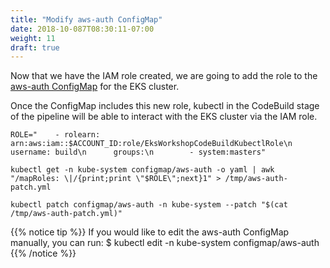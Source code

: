 ```yaml
---
title: "Modify aws-auth ConfigMap"
date: 2018-10-087T08:30:11-07:00
weight: 11
draft: true
---
```


Now that we have the IAM role created, we are going to add the role to the [aws-auth ConfigMap](https://docs.aws.amazon.com/eks/latest/userguide/add-user-role.html)
for the EKS cluster.

Once the ConfigMap includes this new role, kubectl in the CodeBuild stage of the pipeline will be able to interact with the EKS cluster via the IAM role.

```
ROLE="    - rolearn: arn:aws:iam::$ACCOUNT_ID:role/EksWorkshopCodeBuildKubectlRole\n      username: build\n      groups:\n        - system:masters"

kubectl get -n kube-system configmap/aws-auth -o yaml | awk "/mapRoles: \|/{print;print \"$ROLE\";next}1" > /tmp/aws-auth-patch.yml

kubectl patch configmap/aws-auth -n kube-system --patch "$(cat /tmp/aws-auth-patch.yml)"
```


{{% notice tip %}}
If you would like to edit the aws-auth ConfigMap manually, you can run: $ kubectl edit -n kube-system configmap/aws-auth
{{% /notice %}}
